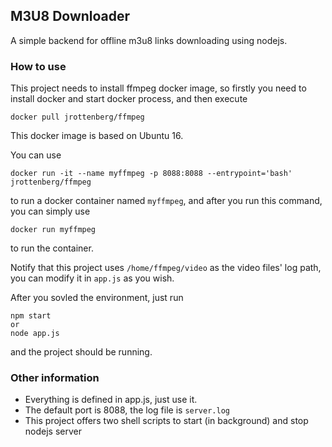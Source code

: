 ## M3U8 Downloader
A simple backend for offline m3u8 links downloading using nodejs.

### How to use
This project needs to install ffmpeg docker image, so firstly you need to install docker and start docker process, and then execute
```
docker pull jrottenberg/ffmpeg
```
This docker image is based on Ubuntu 16.

You can use 
```
docker run -it --name myffmpeg -p 8088:8088 --entrypoint='bash' jrottenberg/ffmpeg
```
to run a docker container named `myffmpeg`, and after you run this command, you can simply use
```
docker run myffmpeg
```
to run the container.

Notify that this project uses `/home/ffmpeg/video` as the video files' log path, you can modify it in `app.js` as you wish.

After you sovled the environment, just run
```
npm start
or
node app.js
```
and the project should be running.
### Other information
- Everything is defined in app.js, just use it.
- The default port is 8088, the log file is `server.log`
- This project offers two shell scripts to start (in background) and stop nodejs server
